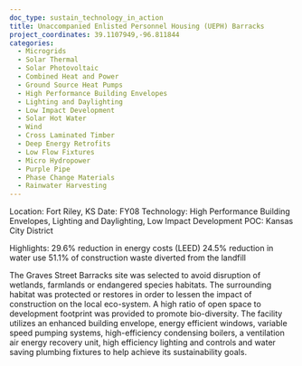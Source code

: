 ```yaml
---
doc_type: sustain_technology_in_action
title: Unaccompanied Enlisted Personnel Housing (UEPH) Barracks
project_coordinates: 39.1107949,-96.811844
categories:
  - Microgrids
  - Solar Thermal
  - Solar Photovoltaic
  - Combined Heat and Power
  - Ground Source Heat Pumps
  - High Performance Building Envelopes
  - Lighting and Daylighting
  - Low Impact Development
  - Solar Hot Water
  - Wind
  - Cross Laminated Timber
  - Deep Energy Retrofits
  - Low Flow Fixtures
  - Micro Hydropower
  - Purple Pipe
  - Phase Change Materials
  - Rainwater Harvesting
---
```


Location: Fort Riley, KS
Date: FY08
Technology: High Performance Building Envelopes, Lighting and Daylighting, Low Impact Development
POC: Kansas City District

Highlights:
29.6% reduction in energy costs (LEED)
24.5% reduction in water use
51.1% of construction waste diverted from the landfill

The Graves Street Barracks site was selected to avoid disruption of wetlands, farmlands or endangered species habitats. The surrounding habitat was protected or restores in order to lessen the impact of construction on the local eco-system. A high ratio of open space to development footprint was provided to promote bio-diversity. The facility utilizes an enhanced building envelope, energy efficient windows, variable speed pumping systems, high-efficiency condensing boilers, a ventilation air energy recovery unit, high efficiency lighting and controls and water saving plumbing fixtures to help achieve its sustainability goals.
